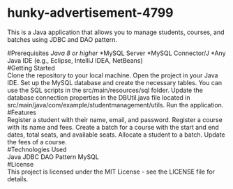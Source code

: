 # hunky-advertisement-4799
This is a Java application that allows you to manage students, courses, and batches using JDBC and DAO pattern.

#Prerequisites
*Java 8 or higher*
*MySQL Server
*MySQL Connector/J
*Any Java IDE (e.g., Eclipse, IntelliJ IDEA, NetBeans)
<br>
#Getting Started
<br>
Clone the repository to your local machine.
Open the project in your Java IDE.
Set up the MySQL database and create the necessary tables. You can use the SQL scripts in the src/main/resources/sql folder.
Update the database connection properties in the DBUtil.java file located in src/main/java/com/example/studentmanagement/utils.
Run the application.
<br>
#Features
<br>
Register a student with their name, email, and password.
Register a course with its name and fees.
Create a batch for a course with the start and end dates, total seats, and available seats.
Allocate a student to a batch.
Update the fees of a course.
<br>
#Technologies Used
<br>
Java
JDBC
DAO Pattern
MySQL
<br>
#License
<br>
This project is licensed under the MIT License - see the LICENSE file for details.
